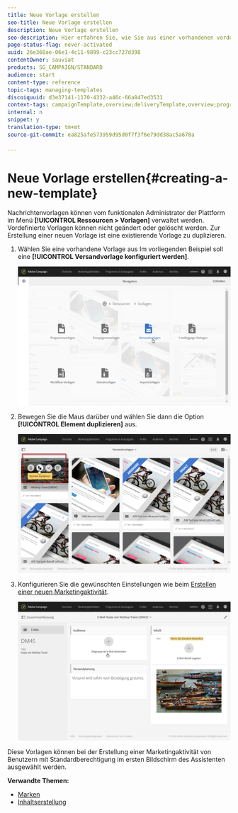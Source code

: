 ```yaml
---
title: Neue Vorlage erstellen
seo-title: Neue Vorlage erstellen
description: Neue Vorlage erstellen
seo-description: Hier erfahren Sie, wie Sie aus einer vorhandenen vordefinierten Aktivitätsvorlage für E-Mail, SMS, Push-Benachrichtigungen etc. eine neue Vorlage erstellen.
page-status-flag: never-activated
uuid: 26e368ae-06e1-4c11-9899-c23cc727d398
contentOwner: sauviat
products: SG_CAMPAIGN/STANDARD
audience: start
content-type: reference
topic-tags: managing-templates
discoiquuid: d3e37141-1170-4332-a46c-66a847ed3531
context-tags: campaignTemplate,overview;deliveryTemplate,overview;programTemplate,overview;workflowTemplate,overview;importTemplate,overview;
internal: n
snippet: y
translation-type: tm+mt
source-git-commit: ea825afe573959d95d0f7f3f6e79dd38ac5a678a

---
```



# Neue Vorlage erstellen{#creating-a-new-template}

Nachrichtenvorlagen können vom funktionalen Administrator der Plattform im Menü **[!UICONTROL Ressourcen &gt; Vorlagen]** verwaltet werden. Vordefinierte Vorlagen können nicht geändert oder gelöscht werden. Zur Erstellung einer neuen Vorlage ist eine existierende Vorlage zu duplizieren.

1. Wählen Sie eine vorhandene Vorlage aus Im vorliegenden Beispiel soll eine **[!UICONTROL Versandvorlage konfiguriert werden]**.

   ![](assets/template_2.png)

1. Bewegen Sie die Maus darüber und wählen Sie dann die Option **[!UICONTROL Element duplizieren]** aus.

   ![](assets/template_3.png)

1. Konfigurieren Sie die gewünschten Einstellungen wie beim [Erstellen einer neuen Marketingaktivität](../../start/using/marketing-activities.md#creating-a-marketing-activity).

   ![](assets/template_4.png)

Diese Vorlagen können bei der Erstellung einer Marketingaktivität von Benutzern mit Standardberechtigung im ersten Bildschirm des Assistenten ausgewählt werden.

**Verwandte Themen:**

* [Marken](../../administration/using/branding.md)
* [Inhaltserstellung](../../designing/using/overview.md)

